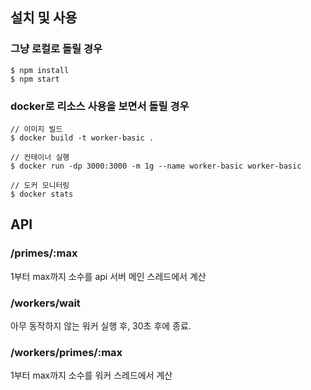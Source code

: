 ## 설치 및 사용

### 그냥 로컬로 돌릴 경우
```
$ npm install
$ npm start
```

### docker로 리소스 사용을 보면서 돌릴 경우
```
// 이미지 빌드
$ docker build -t worker-basic .

// 컨테이너 실행
$ docker run -dp 3000:3000 -m 1g --name worker-basic worker-basic

// 도커 모니터링
$ docker stats
```

## API

### /primes/:max

1부터 max까지 소수를 api 서버 메인 스레드에서 계산

### /workers/wait

아무 동작하지 않는 워커 실행 후, 30초 후에 종료.

### /workers/primes/:max

1부터 max까지 소수를 워커 스레드에서 계산